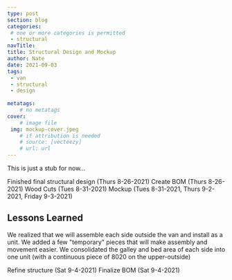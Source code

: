 ```yaml
---
type: post
section: blog
categories: 
 # one or more categories is permitted
 - structural
navTitle: 
title: Structural Design and Mockup
author: Nate
date: 2021-09-03
tags:
 - van
 - structural
 - design
 
metatags:
	# no metatags
cover: 
	# image file
 img: mockup-cover.jpeg
	# if attribution is needed
	# source: [vecteezy]
	# url: url
---
```


This is just a stub for now...

Finished final structural design (Thurs 8-26-2021)
Create BOM (Thurs 8-26-2021)
Wood Cuts (Tues 8-31-2021)
Mockup (Tues 8-31-2021, Thurs 9-2-2021, Friday 9-3-2021)

## Lessons Learned
We realized that we will assemble each side outside the van and install as a unit.
We added a few "temporary" pieces that will make assembly and movement easier.
We consolidated the galley and bed area of each side into one unit (with a continuous piece of 8020 on the upper-outside)

Refine structure (Sat 9-4-2021)
Finalize BOM (Sat 9-4-2021)